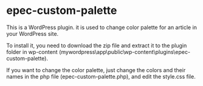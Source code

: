 # epec-custom-palette

This is a WordPress plugin. 
it is used to change color palette for an article in your WordPress site.

To install it, you need to download the zip file and extract it to the plugin folder in wp-content (mywordpress\app\public\wp-content\plugins\epec-custom-palette).

If you want to change the color palette, just change the colors and their names in the php file (epec-custom-palette.php), and edit the style.css file.
